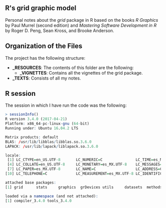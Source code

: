 ##  R's grid graphic model

Personal notes about the *grid* package in R based on the books *R Graphics* by Paul Murrel (second edition) and *Mastering Software Development in R* by Roger D. Peng, Sean Kross, and Brooke Anderson.

##  Organization of the Files

The project has the following structure:
  * **_RESOURCES**: The contents of this folder are the following:
    * **_VIGNETTES**: Contains all the vignettes of the grid package.
  * **_TEXTS**: Consists of all my notes.

## R session

The session in which I have run the code was the following:

```r
> sessionInfo()
R version 3.4.0 (2017-04-21)
Platform: x86_64-pc-linux-gnu (64-bit)
Running under: Ubuntu 16.04.2 LTS

Matrix products: default
BLAS: /usr/lib/libblas/libblas.so.3.6.0
LAPACK: /usr/lib/lapack/liblapack.so.3.6.0

locale:
 [1] LC_CTYPE=en_US.UTF-8       LC_NUMERIC=C               LC_TIME=es_MX.UTF-8
 [4] LC_COLLATE=en_US.UTF-8     LC_MONETARY=es_MX.UTF-8    LC_MESSAGES=en_US.UTF-8
 [7] LC_PAPER=es_MX.UTF-8       LC_NAME=C                  LC_ADDRESS=C
[10] LC_TELEPHONE=C             LC_MEASUREMENT=es_MX.UTF-8 LC_IDENTIFICATION=C

attached base packages:
[1] grid      stats     graphics  grDevices utils     datasets  methods   base

loaded via a namespace (and not attached):
[1] compiler_3.4.0 tools_3.4.0
```
